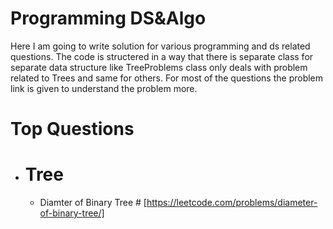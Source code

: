 # Programming DS&Algo

Here I am going to write solution for various programming and ds related questions. The code is structered in a way that there is separate class for separate data structure like TreeProblems class only deals with problem related to Trees and same for others.
For most of the questions the problem link is given to understand the problem more. 

# Top Questions
* # Tree
  * Diamter of Binary Tree # [https://leetcode.com/problems/diameter-of-binary-tree/]
